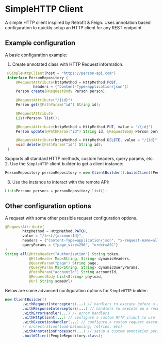 # SimpleHTTP Client
A simple HTTP client inspired by Retrofit & Feign. Uses annotation based configuration to quickly setup an HTTP client 
for any REST endpoint. 

## Example configuration
A basic configuration example:

1. Create annotated class with HTTP Request information.
```java
 @SimpleHttpClient(host = "https://person-api.com")
 interface PersonRepository {
     @RequestAttribute(httpMethod = HttpMethod.POST, 
             headers = {"Content-Type=application/json"})
     Person create(@RequestBody Person person);

     @RequestAttribute("/{id}")
     Person get(@PathParam("id") String id);

     @RequestAttribute
     List<Person> list();

     @RequestAttribute(httpMethod = HttpMethod.PUT, value = "/{id}")
     Person update(@PathParam("id") String id, @RequestBody Person person);

     @RequestAttribute(httpMethod = HttpMethod.DELETE, value = "/{id}")
     void delete(@PathParam("id") String id);
 }
```
Supports all standard HTTP methods, custom headers, query params, etc.
2. Use the `SimpleHTTP` client builder to get a client instance:

```java
PersonRepository personRepository = new ClientBuilder().buildClient(PeopleRepository.class);
```
3. Use the instance to interact with the remote API:

```java
List<Person> persons = personRepository.list();
```
## Other configuration options
A request with some other possible request configuration options. 
```java
@RequestAttribute(
        httpMethod = HttpMethod.PATCH,
        value = "/test/{accountId}",
        headers = {"Content-Type=application/json", "x-request-name=all-values"},
        queryParams = {"page_size=256", "order=ASC"}
)
String all(@HttpHeader("Authorization") String token,
           @HttpHeader Map<String, String> dynamicHeaders,
           @QueryParam("page") String page,
           @QueryParam Map<String, String> dynamicQueryParams,
           @PathParam("accountId") String accountId,
           @RequestBody List<String> payload, 
           @Url String someUrl)
```


Below are some advanced configuration options for `SimpleHTTP` builder:
```java
new ClientBuilder()
        .withRequestInterceptors(...) // handlers to execute before a request
        .withResponseInterceptors(...) // handlers to execute on a receieved response
        .withErrorHandler(...) // error handlers
        .withHttpClient(...) // configure a custom HTTP client to use
        .withExecutionHandler(...) // configure a custom request executor for a more fine-grained request 
        // orchestration(load-balancing, retries, etc)
        .withAnnotationProcessor(...) // setup a custom annotation parser
        .buildClient(PeopleRepository.class);
```